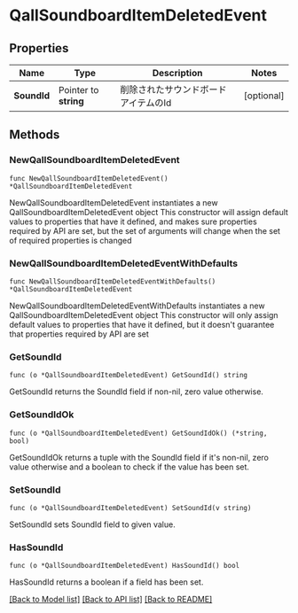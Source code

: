 # QallSoundboardItemDeletedEvent

## Properties

Name | Type | Description | Notes
------------ | ------------- | ------------- | -------------
**SoundId** | Pointer to **string** | 削除されたサウンドボードアイテムのId | [optional] 

## Methods

### NewQallSoundboardItemDeletedEvent

`func NewQallSoundboardItemDeletedEvent() *QallSoundboardItemDeletedEvent`

NewQallSoundboardItemDeletedEvent instantiates a new QallSoundboardItemDeletedEvent object
This constructor will assign default values to properties that have it defined,
and makes sure properties required by API are set, but the set of arguments
will change when the set of required properties is changed

### NewQallSoundboardItemDeletedEventWithDefaults

`func NewQallSoundboardItemDeletedEventWithDefaults() *QallSoundboardItemDeletedEvent`

NewQallSoundboardItemDeletedEventWithDefaults instantiates a new QallSoundboardItemDeletedEvent object
This constructor will only assign default values to properties that have it defined,
but it doesn't guarantee that properties required by API are set

### GetSoundId

`func (o *QallSoundboardItemDeletedEvent) GetSoundId() string`

GetSoundId returns the SoundId field if non-nil, zero value otherwise.

### GetSoundIdOk

`func (o *QallSoundboardItemDeletedEvent) GetSoundIdOk() (*string, bool)`

GetSoundIdOk returns a tuple with the SoundId field if it's non-nil, zero value otherwise
and a boolean to check if the value has been set.

### SetSoundId

`func (o *QallSoundboardItemDeletedEvent) SetSoundId(v string)`

SetSoundId sets SoundId field to given value.

### HasSoundId

`func (o *QallSoundboardItemDeletedEvent) HasSoundId() bool`

HasSoundId returns a boolean if a field has been set.


[[Back to Model list]](../README.md#documentation-for-models) [[Back to API list]](../README.md#documentation-for-api-endpoints) [[Back to README]](../README.md)


